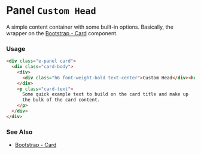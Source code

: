 # Panel `Custom Head`

A simple content container with some built-in options. Basically, the wrapper on the [Bootstrap - Card](http://getbootstrap.com/docs/4.1/components/card/) component.

<!-- STORY -->

### Usage

```html
<div class="e-panel card">
  <div class="card-body">
    <div>
      <div class="h6 font-weight-bold text-center">Custom Head</div><hr>
    </div>
    <p class="card-text">
      Some quick example text to build on the card title and make up
      the bulk of the card content.
    </p>
  </div>
</div>
```

### See Also
- [Bootstrap - Card](http://getbootstrap.com/docs/4.1/components/card/)
